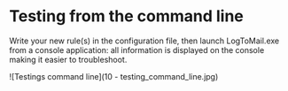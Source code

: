 # Testing from the command line

Write your new rule(s) in the configuration file, then launch LogToMail.exe from a console application: all information is displayed on the console making it easier to troubleshoot.

![Testings command line](10 - testing_command_line.jpg)